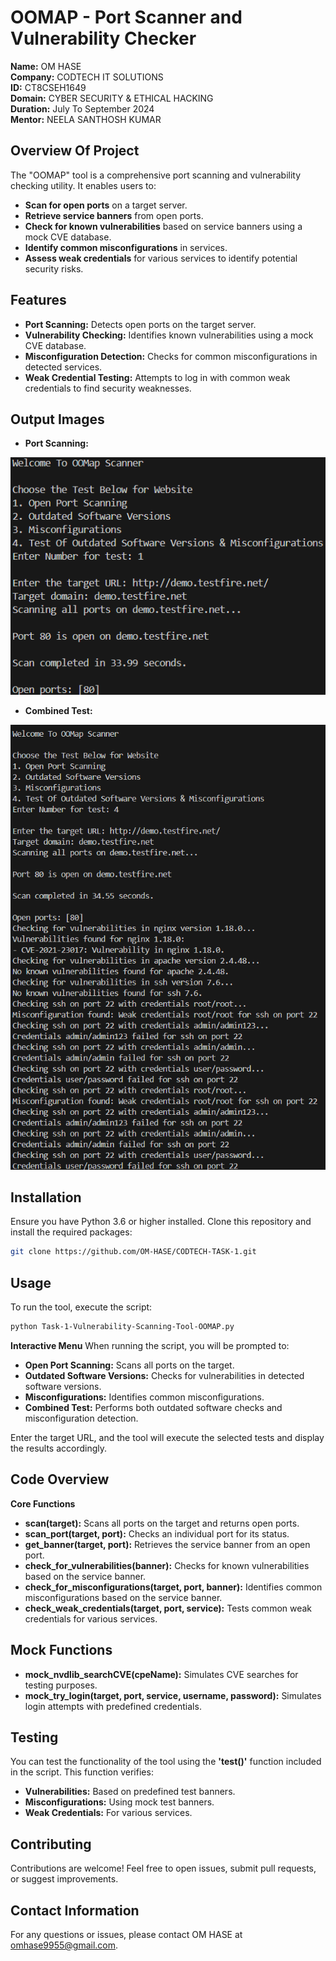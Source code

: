 # OOMAP - Port Scanner and Vulnerability Checker

**Name:** OM HASE  
**Company:** CODTECH IT SOLUTIONS  
**ID:** CT8CSEH1649  
**Domain:** CYBER SECURITY & ETHICAL HACKING  
**Duration:** July To September 2024  
**Mentor:** NEELA SANTHOSH KUMAR  

## **Overview Of Project**

The "OOMAP" tool is a comprehensive port scanning and vulnerability checking utility. It enables users to:

- **Scan for open ports** on a target server.
- **Retrieve service banners** from open ports.
- **Check for known vulnerabilities** based on service banners using a mock CVE database.
- **Identify common misconfigurations** in services.
- **Assess weak credentials** for various services to identify potential security risks.

## **Features**

- **Port Scanning:** Detects open ports on the target server.
- **Vulnerability Checking:** Identifies known vulnerabilities using a mock CVE database.
- **Misconfiguration Detection:** Checks for common misconfigurations in detected services.
- **Weak Credential Testing:** Attempts to log in with common weak credentials to find security weaknesses.

## **Output Images**

- **Port Scanning:**

 ![Port Scanning](Output-Images/Open_Port_Scanning.png)

- **Combined Test:**

![Combined Test](Output-Images/Combined_Test.png)

## **Installation**

Ensure you have Python 3.6 or higher installed. Clone this repository and install the required packages:

```bash
git clone https://github.com/OM-HASE/CODTECH-TASK-1.git
```

## **Usage**

To run the tool, execute the script:

```bash
python Task-1-Vulnerability-Scanning-Tool-OOMAP.py
```

**Interactive Menu**
When running the script, you will be prompted to:

- ****Open Port Scanning**:** Scans all ports on the target.
- **Outdated Software Versions:** Checks for vulnerabilities in detected software versions.
- **Misconfigurations:** Identifies common misconfigurations.
- **Combined Test:** Performs both outdated software checks and misconfiguration detection.
  
Enter the target URL, and the tool will execute the selected tests and display the results accordingly.

## **Code Overview**

**Core Functions**

- **scan(target):** Scans all ports on the target and returns open ports.
- **scan_port(target, port):** Checks an individual port for its status.
- **get_banner(target, port):** Retrieves the service banner from an open port.
- **check_for_vulnerabilities(banner):** Checks for known vulnerabilities based on the service banner.
- **check_for_misconfigurations(target, port, banner):** Identifies common misconfigurations based on the service banner.
- **check_weak_credentials(target, port, service):** Tests common weak credentials for various services.

## **Mock Functions**
- **mock_nvdlib_searchCVE(cpeName):** Simulates CVE searches for testing purposes.
- **mock_try_login(target, port, service, username, password):** Simulates login attempts with predefined credentials.

## **Testing**
You can test the functionality of the tool using the **'test()'** function included in the script. This function verifies:

- **Vulnerabilities:** Based on predefined test banners.
- **Misconfigurations:** Using mock test banners.
- **Weak Credentials:** For various services.

## **Contributing**
Contributions are welcome! Feel free to open issues, submit pull requests, or suggest improvements.

## **Contact Information**
For any questions or issues, please contact OM HASE at omhase9955@gmail.com.
